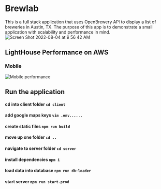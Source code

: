 # Brewlab

This is a full stack application that uses OpenBrewery API to display a list of breweries in Austin, TX. The purpose of this app is to demonstrate a small application with scalability and performance in mind.
![Screen Shot 2022-08-04 at 9 56 42 AM](https://user-images.githubusercontent.com/89487780/182879369-36b77734-dbfa-4a39-898a-a09777d9afd6.png)

## LightHouse Performance on AWS
### Mobile
![Mobile performance](https://user-images.githubusercontent.com/89487780/182793413-b93cd7f5-4ce3-4b22-9b0b-9c07d2ef56ed.png)

## Run the application
#### cd into client folder `cd client`
#### add google maps keys `vim .env......`
#### create static files `npm run build`
#### move up one folder `cd ..`
#### navigate to server folder `cd server`
#### install dependencies `npm i`
#### load data into database `npm run db-loader`
#### start server `npm run start-prod`
